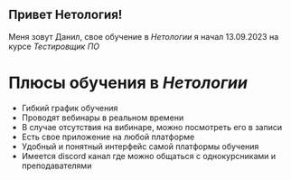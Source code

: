 ## Привет Нетология!
Меня зовут Данил, свое обучение в _Нетологии_ я начал 13.09.2023 на курсе *Тестировщик ПО*
# Плюсы обучения в *Нетологии*
- Гибкий график обучения
- Проводят вебинары в реальном времени
- В случае отсутствия на вибинаре, можно посмотреть его в записи
- Есть свое приложение на любой платформе
- Удобный и понятный интерфейс самой платформы обучения
- Имеется discord канал где можно общаться с однокурсниками и преподавателями
